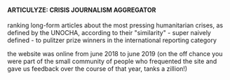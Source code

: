 #### ARTICULYZE: CRISIS JOURNALISM AGGREGATOR ####

ranking long-form articles about the most pressing humanitarian crises, as defined by the UNOCHA, according to their "similarity" - super naively defined - to pulitzer prize winners in the international reporting category 

the website was online from june 2018 to june 2019 (on the off chance you were part of the small community of people who frequented the site and gave us feedback over the course of that year, tanks a zillion!)


